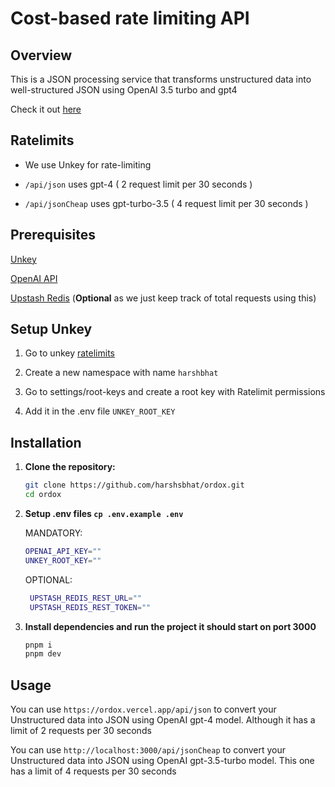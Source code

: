 # Cost-based rate limiting API

## Overview

This is a JSON processing service that transforms unstructured data into well-structured JSON using OpenAI 3.5 turbo and gpt4



Check it out [here](https://ordox.vercel.app/)

## Ratelimits

- We use Unkey for rate-limiting 
- `/api/json` uses gpt-4 ( 2 request limit per 30 seconds )

- `/api/jsonCheap` uses gpt-turbo-3.5 ( 4 request limit per 30 seconds )


## Prerequisites

[Unkey](https://app.unkey.com/)

[OpenAI API](https://platform.openai.com/docs/overview)

[Upstash Redis](https://console.upstash.com/) (**Optional** as we just keep track of total requests using this)


## Setup Unkey 

1. Go to unkey [ratelimits](https://app.unkey.com/ratelimits)

2. Create a new namespace with name `harshbhat`

3. Go to settings/root-keys and create a root key with Ratelimit permissions

4. Add it in the .env file `UNKEY_ROOT_KEY`

## Installation

1. **Clone the repository:**

   ```bash
   git clone https://github.com/harshsbhat/ordox.git
   cd ordox
   ```

2. **Setup .env files `cp .env.example .env`**

    MANDATORY:
    
     ```bash
     OPENAI_API_KEY=""
     UNKEY_ROOT_KEY=""
     ```
  
    OPTIONAL:
    
     ```bash
      UPSTASH_REDIS_REST_URL=""
      UPSTASH_REDIS_REST_TOKEN=""
     ```
3. **Install dependencies and run the project it should start on port 3000**
    
     ```bash
     pnpm i
     pnpm dev
     ```
   
## Usage

You can use `https://ordox.vercel.app/api/json` to convert your Unstructured data into JSON using OpenAI gpt-4 model. Although it has a limit of 2 requests per 30 seconds

You can use `http://localhost:3000/api/jsonCheap` to convert your Unstructured data into JSON using OpenAI gpt-3.5-turbo model. This one has a limit of 4 requests per 30 seconds


